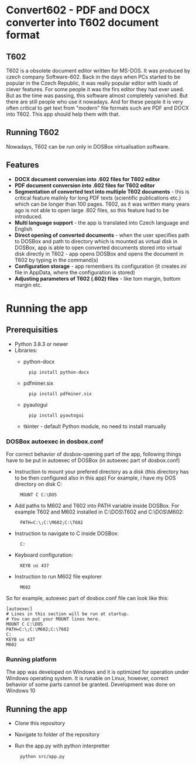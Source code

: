 # Convert602 - PDF and DOCX converter into T602 document format #

## T602 ##
T602 is a obsolete document editor written for MS-DOS. It was produced by czech company Software-602. Back in the days when PCs started to be popular in the Czech Republic, it was really popular editor with loads of clever features. For some people it was the firs editor they had ever used. But as the time was passing, this software almost completely vanished. But there are still people who use it nowadays. And for these people it is very often critical to get text from "modern" file formats such are PDF and DOCX into T602. This app should help them with that.

## Running T602 ##
Nowadays, T602 can be run only in DOSBox virtualisation software.

## Features ##
- **DOCX document conversion into .602 files for T602 editor**
- **PDF document conversion into .602 files for T602 editor**
- **Segmentation of converted text into multiple T602 documents** - this is critical feature mailnly for long PDF texts (scientific publications etc.) which can be longer than 100 pages. T602, as it was written many years ago is not able to open large .602 files, so this feature had to be introduced.
- **Multi language support** - the app is translated into Czech language and English
- **Direct opening of converted documents** - when the user specifies path to DOSBox and path to directory which is mounted as virtual disk in DOSBox, app is able to open converted documents stored into virtual disk directly in T602 - app opens DOSBox and opens the document in T602 by typing in the command(s)
- **Configuration storage** - app remembers its configuration (it creates *ini* file in AppData, where the configuration is stored)
- **Adjusting parameters of T602 (.602) files** - like tom margin, bottom margin etc.

# Running the app #

## Prerequisities ##
- Python 3.8.3 or newer
- Libraries:
    - python-docx
    
            pip install python-docx


    - pdfminer.six 

            pip install pdfminer.six

    - pyautogui

            pip install pyautogui

    - tkinter - default Python module, no need to install manually

### DOSBox autoexec in dosbox.conf ###
For correct behavior of dosbox-opening part of the app, following things have to be put in autoexec of DOSBox (in autoexec part of dosbox.conf)
- Instruction to mount your prefered directory as a disk (this directory has to be then configured also in this app) For example, i have my DOS directory on disk C:

        MOUNT C C:\DOS

- Add paths to M602 and T602 into PATH variable inside DOSBox. For example T602 and M602 installed in C:\DOS\T602 and C:\DOS\M602:

        PATH=C:\;C:\M602;C:\T602

- Instruction to navigate to C inside DOSBox:

        C:

- Keyboard configuration:

        KEYB us 437

- Instruction to run M602 file explorer

        M602

So for example, autoexec part of dosbox.conf file can look like this:

    [autoexec]
    # Lines in this section will be run at startup.
    # You can put your MOUNT lines here.
    MOUNT C C:\DOS
    PATH=C:\;C:\M602;C:\T602
    C:
    KEYB us 437
    M602

### Running platform ###
The app was developed on Windows and it is optimized for operation under Windows operating system. It is runable on Linux, however, correct behavior of some parts cannot be granted.
Development was done on Windows 10

## Running the app ##
- Clone this repository
- Navigate to folder of the repository
- Run the app.py with python interpretter

        python src/app.py
